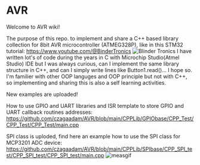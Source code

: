 # AVR

Welcome to AVR wiki!

The purpose of this repo. to implement and share a C++ based library collection for 8bit AVR microcontroller (ATMEG328P), like in this STM32 tutorial: 
https://www.youtube.com/@BinderTronics 
![Blinder Tronics](https://github.com/czagaadam/AVR/assets/168843740/114b1e23-fb55-4a1d-800c-d7a991865da5)
I have written lot's of code during the years in C with Microchip Studio(Atmel Studio) IDE but I was always curious, 
can I implement the same library structure in C++, and can I simply write lines like Button1.read()... I hope so.
I'm familier with other OOP languges and OOP principle but not with C++, so implementing and sharing this is also a self learning activities.

New examples are uploaded! 

How to use GPIO and UART libraries and ISR template to store GPIO and UART callback routines addresses:
https://github.com/czagaadam/AVR/blob/main/CPPLib/GPIObase/CPP_Test/CPP_Test/CPP_Test/main.cpp

SPI class is uploded, find here an example how to use the SPI class for MCP3201 ADC device:
https://github.com/czagaadam/AVR/blob/main/CPPLib/SPIbase/CPP_SPI_test/CPP_SPI_test/CPP_SPI_test/main.cpp
![measgif](https://github.com/czagaadam/AVR/assets/168843740/f2756b25-c6fe-431f-8308-196eab5dd641)
